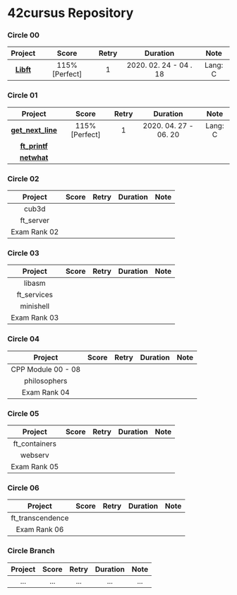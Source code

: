 # 42cursus Repository

### Circle 00

|            Project            |     Score      | Retry |        Duration        |  Note   |
| :---------------------------: | :------------: | :---: | :--------------------: | :-----: |
| **[Libft](./Circle00/Libft)** | 115% [Perfect] |   1   | 2020. 02. 24 - 04 . 18 | Lang: C |

### Circle 01

|                    Project                    |     Score      | Retry |       Duration        |  Note   |
| :-------------------------------------------: | :------------: | :---: | :-------------------: | :-----: |
| **[get_next_line](./Circle01/get_next_line)** | 115% [Perfect] |   1   | 2020. 04. 27 - 06. 20 | Lang: C |
|     **[ft_printf](./Circle01/ft_printf)**     |                |       |                       |         |
|       **[netwhat](./Circle01/netwhat)**       |                |       |                       |         |

### Circle 02

|   Project    | Score | Retry | Duration | Note |
| :----------: | :---: | :---: | :------: | :--: |
|    cub3d     |       |       |          |      |
|  ft_server   |       |       |          |      |
| Exam Rank 02 |       |       |          |      |

### Circle 03

|   Project    | Score | Retry | Duration | Note |
| :----------: | :---: | :---: | :------: | :--: |
|    libasm    |       |       |          |      |
| ft_services  |       |       |          |      |
|  minishell   |       |       |          |      |
| Exam Rank 03 |       |       |          |      |

### Circle 04

|      Project       | Score | Retry | Duration | Note |
| :----------------: | :---: | :---: | :------: | :--: |
| CPP Module 00 - 08 |       |       |          |      |
|    philosophers    |       |       |          |      |
|    Exam Rank 04    |       |       |          |      |

### Circle 05

|    Project    | Score | Retry | Duration | Note |
| :-----------: | :---: | :---: | :------: | :--: |
| ft_containers |       |       |          |      |
|    webserv    |       |       |          |      |
| Exam Rank 05  |       |       |          |      |

### Circle 06

|     Project      | Score | Retry | Duration | Note |
| :--------------: | :---: | :---: | :------: | :--: |
| ft_transcendence |       |       |          |      |
|   Exam Rank 06   |       |       |          |      |

### Circle Branch

| Project | Score | Retry | Duration | Note |
| :-----: | :---: | :---: | :------: | :--: |
|   ...   |  ...  |  ...  |   ...    | ...  |
